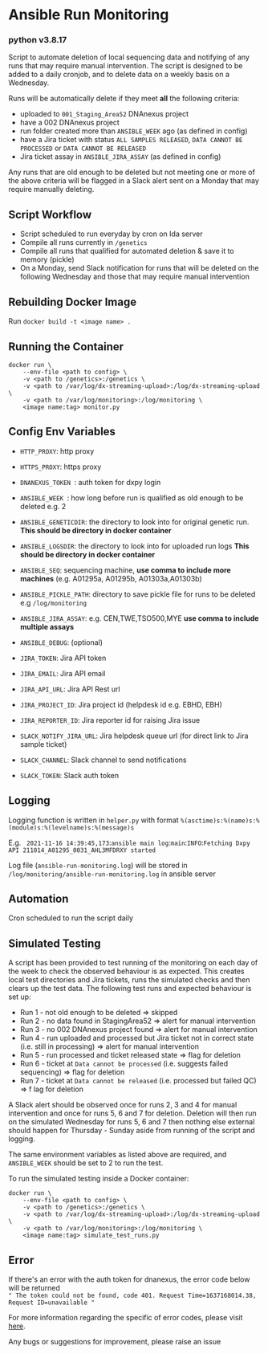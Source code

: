 # Ansible Run Monitoring
### python v3.8.17

Script to automate deletion of local sequencing data and notifying of any runs that may require manual intervention. The script is designed to be added to a daily cronjob, and to delete data on a weekly basis on a Wednesday.

Runs will be automatically delete if they meet **all** the following criteria:

- uploaded to `001_Staging_Area52` DNAnexus project
- have a 002 DNAnexus project
- run folder created more than `ANSIBLE_WEEK` ago (as defined in config)
- have a Jira ticket with status `ALL SAMPLES RELEASED`, `DATA CANNOT BE PROCESSED` or `DATA CANNOT BE RELEASED`
- Jira ticket assay in `ANSIBLE_JIRA_ASSAY` (as defined in config)

Any runs that are old enough to be deleted but not meeting one or more of the above criteria will be flagged in a Slack alert sent on a Monday that may require manually deleting.

## Script Workflow

- Script scheduled to run everyday by cron on Ida server
- Compile all runs currently in `/genetics`
- Compile all runs that qualified for automated deletion & save it to memory (pickle)
- On a Monday, send Slack notification for runs that will be deleted on the following Wednesday and those that may require manual intervention


## Rebuilding Docker Image

Run `docker build -t <image name> .`

## Running the Container
```
docker run \
    --env-file <path to config> \
    -v <path to /genetics>:/genetics \
    -v <path to /var/log/dx-streaming-upload>:/log/dx-streaming-upload \
    -v <path to /var/log/monitoring>:/log/monitoring \
    <image name:tag> monitor.py
```

## Config Env Variables

- `HTTP_PROXY`: http proxy
- `HTTPS_PROXY`: https proxy
- `DNANEXUS_TOKEN `: auth token for dxpy login

- `ANSIBLE_WEEK `: how long before run is qualified as old enough to be deleted e.g. 2
- `ANSIBLE_GENETICDIR`: the directory to look into for original genetic run. **This should be directory in docker container**
- `ANSIBLE_LOGSDIR`: the directory to look into for uploaded run logs **This should be directory in docker container**
- `ANSIBLE_SEQ`: sequencing machine, **use comma to include more machines** (e.g. A01295a, A01295b, A01303a,A01303b)
- `ANSIBLE_PICKLE_PATH`: directory to save pickle file for runs to be deleted e.g `/log/monitoring`
- `ANSIBLE_JIRA_ASSAY`: e.g. CEN,TWE,TSO500,MYE **use comma to include multiple assays**
- `ANSIBLE_DEBUG`: (optional)

- `JIRA_TOKEN`: Jira API token
- `JIRA_EMAIL`: Jira API email
- `JIRA_API_URL`: Jira API Rest url
- `JIRA_PROJECT_ID`: Jira project id (helpdesk id e.g. EBHD, EBH)
- `JIRA_REPORTER_ID`: Jira reporter id for raising Jira issue

- `SLACK_NOTIFY_JIRA_URL`: Jira helpdesk queue url (for direct link to Jira sample ticket)
- `SLACK_CHANNEL`: Slack channel to send notifications
- `SLACK_TOKEN`: Slack auth token


## Logging

Logging function is written in ` helper.py ` with format ` %(asctime)s:%(name)s:%(module)s:%(levelname)s:%(message)s `

E.g. ``` 2021-11-16 14:39:45,173```:```ansible main log```:```main```:```INFO```:```Fetching Dxpy API 211014_A01295_0031_AHL3MFDRXY started ```

Log file (``` ansible-run-monitoring.log ```) will be stored in ``` /log/monitoring/ansible-run-monitoring.log ``` in ansible server

## Automation

Cron scheduled to run the script daily


## Simulated Testing

A script has been provided to test running of the monitoring on each day of the week to check the observed behaviour is as expected. This creates local test directories and Jira tickets, runs the simulated checks and then clears up the test data. The following test runs and expected behaviour is set up:

- Run 1 - not old enough to be deleted => skipped
- Run 2 - no data found in StagingArea52 => alert for manual intervention
- Run 3 - no 002 DNAnexus project found => alert for manual intervention
- Run 4 - run uploaded and processed but Jira ticket not in correct state (i.e. still in processing) => alert for manual intervention
- Run 5 - run processed and ticket released state => flag for deletion
- Run 6 - ticket at `Data cannot be processed` (i.e. suggests failed sequencing) => flag for deletion
- Run 7 - ticket at `Data cannot be released` (i.e. processed but failed QC) => f lag for deletion

A Slack alert should be observed once for runs 2, 3 and 4 for manual intervention and once for runs 5, 6 and 7 for deletion. Deletion will then run on the simulated Wednesday for runs 5, 6 and 7 then nothing else external should happen for Thursday - Sunday aside from running of the script and logging.

The same environment variables as listed above are required, and `ANSIBLE_WEEK` should be set to 2 to run the test.

To run the simulated testing inside a Docker container:
```
docker run \
    --env-file <path to config> \
    -v <path to /genetics>:/genetics \
    -v <path to /var/log/dx-streaming-upload>:/log/dx-streaming-upload \
    -v <path to /var/log/monitoring>:/log/monitoring \
    <image name:tag> simulate_test_runs.py
```


## Error

If there's an error with the auth token for dnanexus, the error code below will be returned\
`" The token could not be found, code 401. Request Time=1637168014.38, Request ID=unavailable "`

For more information regarding the specific of error codes, please visit [here](https://documentation.dnanexus.com/developer/api/protocols).

Any bugs or suggestions for improvement, please raise an issue
